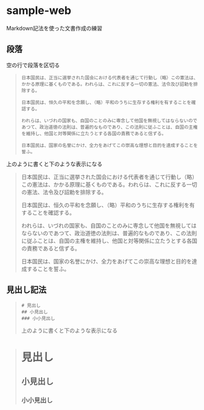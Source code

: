 # sample-web

Markdown記法を使った文書作成の練習

## 段落

空の行で段落を区切る

> ```
> 日本国民は、正当に選挙された国会における代表者を通じて行動し（略）この憲法は、かかる原理に基くものである。われらは、これに反する一切の憲法、法令及び詔勅を排除する。
>
>日本国民は、恒久の平和を念願し、（略）平和のうちに生存する権利を有することを確認する。
>
>われらは、いづれの国家も、自国のことのみに専念して他国を無視してはならないのであつて、政治道徳の法則は、普遍的なものであり、この法則に従ふことは、自国の主権を維持し、他国と対等関係に立たうとする各国の責務であると信ずる。
>
>日本国民は、国家の名誉にかけ、全力をあげてこの崇高な理想と目的を達成することを誓ふ。
> ```

上のように書くと下のような表示になる

> 日本国民は、正当に選挙された国会における代表者を通じて行動し（略）この憲法は、かかる原理に基くものである。われらは、これに反する一切の憲法、法令及び詔勅を排除する。
>
>日本国民は、恒久の平和を念願し、（略）平和のうちに生存する権利を有することを確認する。
>
>われらは、いづれの国家も、自国のことのみに専念して他国を無視してはならないのであつて、政治道徳の法則は、普遍的なものであり、この法則に従ふことは、自国の主権を維持し、他国と対等関係に立たうとする各国の責務であると信ずる。
>
>日本国民は、国家の名誉にかけ、全力をあげてこの崇高な理想と目的を達成することを誓ふ。
## 見出し記法

> ```
> # 見出し
> ## 小見出し
> ### 小小見出し
> ```
> 上のように書くと下のような表示になる

> # 見出し
> ## 小見出し
> ### 小小見出し
